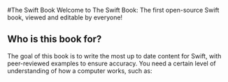 
#The Swift Book
Welcome to The Swift Book: The first open-source Swift book, viewed and editable by everyone!

## Who is this book for?
The goal of this book is to write the most up to date content for Swift, with peer-reviewed examples to ensure accuracy. You need a certain level of understanding of how a computer works, such as:






